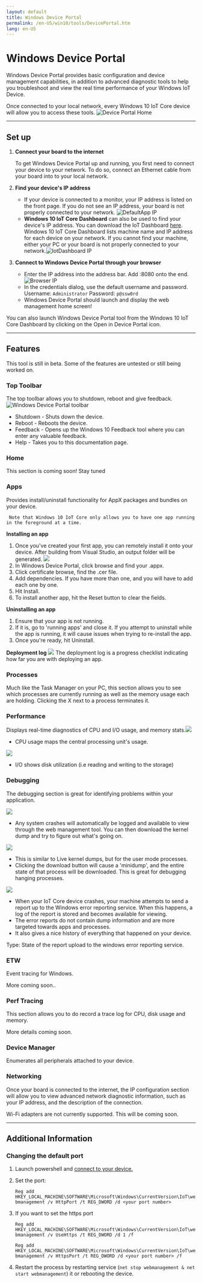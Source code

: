 ```yaml
---
layout: default
title: Windows Device Portal
permalink: /en-US/win10/tools/DevicePortal.htm
lang: en-US
---
```


<div class="container" markdown="1">

# Windows Device Portal
   Windows Device Portal provides basic configuration and device management capabilities, in addition to advanced diagnostic tools to help you troubleshoot and view the real time performance of your Windows IoT Device. 
   
   Once connected to your local network, every Windows 10 IoT Core device will allow you to access these tools.
![Device Portal Home]({{site.baseurl}}/Resources/images/deviceportal/deviceportal.png)

<hr>


## Set up
1. **Connect your board to the internet**

   To get Windows Device Portal up and running, you first need to connect your device to your network. To do so, connect an Ethernet cable from your board into to your local network.

2. **Find your device's IP address**
    * If your device is connected to a monitor, your IP address is listed on the front page. If you do not see an IP address, your board is not properly connected to your network. ![DefaultApp IP]({{site.baseurl}}/Resources/images/deviceportal/defaultapp_ip.png)
    * **Windows 10 IoT Core Dashboard** can also be used to find your device's IP address. You can download the IoT Dashboard [here](http://go.microsoft.com/fwlink/?LinkID=708576).  Windows 10 IoT Core Dashboard lists machine name and IP address for each device on your network. If you cannot find your machine, either your PC or your board is not properly connected to your network.![IotDashboard IP]({{site.baseurl}}/Resources/images/IoTDashboard.PNG)

3. **Connect to Windows Device Portal through your browser**
    * Enter the IP address into the address bar. Add :8080 onto the end.![Browser IP]({{site.baseurl}}/Resources/images/deviceportal/browser_ip.png)
    * In the credentials dialog, use the default username and password. Username: `Administrator` Password: `p@ssw0rd`
    * Windows Device Portal should launch and display the web management home screen!

 You can also launch Windows Device Portal tool from the Windows 10 IoT Core Dashboard by clicking on the Open in Device Portal icon.

<hr>
	






## Features

This tool is still in beta. Some of the features are untested or still being worked on.

### **Top Toolbar**
    
The top toolbar allows you to shutdown, reboot and give feedback.![Windows Device Portal toolbar]({{site.baseurl}}/Resources/images/deviceportal/toolbar.png)

* Shutdown - Shuts down the device.
* Reboot - Reboots the device.
* Feedback - Opens up the Windows 10 Feedback tool where you can enter any valuable feedback.
* Help - Takes you to this documentation page.

### **Home**

This section is coming soon! Stay tuned

### **Apps**

Provides install/uninstall functionality for AppX packages and bundles on your device.

``` Note that Windows 10 IoT Core only allows you to have one app running in the foreground at a time.```

**Installing an app**

1.	Once you've created your first app, you can remotely install it onto your device. After building from Visual Studio, an output folder will be generated. <img class = "screen-snippet" src="{{site.baseurl}}/Resources/images/deviceportal/installapp0.png">	
2.	In Windows Device Portal, click browse and find your .appx.
3.	Click certificate browse, find the .cer file. 
4.	Add dependencies. If you have more than one, and you will have to add each one by one. 	
5.	Hit Install. 
6.	To install another app, hit the Reset button to clear the fields.


**Uninstalling an app**

1.	Ensure that your app is not running. 
2.	If it is, go to 'running apps' and close it. If you attempt to uninstall while the app is running, it will cause issues when trying to re-install the app. 
3.	Once you're ready, hit Uninstall.
    

**Deployment log**
    <img class="screen-snippet" src="{{site.baseurl}}/Resources/images/deviceportal/deploymentlog.png">
    The deployment log is a progress checklist indicating how far you are with deploying an app.

### **Processes**
Much like the Task Manager on your PC, this section allows you to see which processes are currently running as well as the memory usage each are holding.  Clicking the X next to a process terminates it.

### **Performance**
Displays real-time diagnostics of CPU and I/O usage, and memory stats.<img src="{{site.baseurl}}/Resources/images/deviceportal/iograph.png">

* CPU usage maps the central processing unit's usage.

<img src="{{site.baseurl}}/Resources/images/deviceportal/cpugraph.png">

* I/O shows disk utilization (i.e reading and writing to the storage)

### **Debugging**
The debugging section is great for identifying problems within your application.

<img src="{{site.baseurl}}/Resources/images/deviceportal/debug1.png">

* Any system crashes will automatically be logged and available to view through the web management tool.  You can then download the kernel dump and try to figure out what's going on.

<img src="{{site.baseurl}}/Resources/images/deviceportal/debug2.png">

* This is similar to Live kernel dumps, but for the user mode processes. 
* Clicking the download button will cause a 'minidump', and the entire state of that process will be downloaded. This is great for debugging hanging processes.

<img src="{{site.baseurl}}/Resources/images/deviceportal/debug3.png">

* When your IoT Core device crashes, your machine attempts to send a report up to the Windows error reporting service. When this happens, a log of the report is stored and becomes available for viewing.
* The error reports do not contain dump information and are more targeted towards apps and processes. 
* It also gives a nice history of everything that happened on your device. 

Type: State of the report upload to the windows error reporting service. 

### **ETW**
Event tracing for Windows.

More coming soon..

### **Perf Tracing**

This section allows you to do record a trace log for CPU, disk usage and memory. 

More details coming soon. 

### **Device Manager**

Enumerates all peripherals attached to your device.

### **Networking**

Once your board is connected to the internet, the IP configuration section will allow you to view advanced network diagnostic information, such as your IP address, and the description of the connection.

Wi-Fi adapters are not currently supported.  This will be coming soon.
<hr>


## Additional Information

### Changing the default port
1. Launch powershell and [connect to your device.]({{site.baseurl}}/{{page.lang}}/win10/samples/PowerShell.htm)
2. Set the port:

    `Reg add HKEY_LOCAL_MACHINE\SOFTWARE\Microsoft\Windows\CurrentVersion\IoT\webmanagement /v HttpPort /t REG_DWORD /d <your port number>`
	
3. If you want to set the https port

	`Reg add HKEY_LOCAL_MACHINE\SOFTWARE\Microsoft\Windows\CurrentVersion\IoT\webmanagement /v UseHttps /t REG_DWORD /d 1 /f`
	
	`Reg add HKEY_LOCAL_MACHINE\SOFTWARE\Microsoft\Windows\CurrentVersion\IoT\webmanagement /v HttpsPort /t REG_DWORD /d <your port number> /f`
	
3. Restart the process by restarting service (```net stop webmanagement & net start webmanagement```) it or rebooting the device.




</div>

